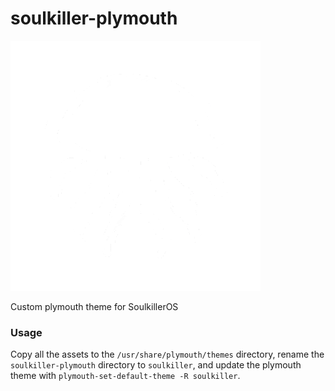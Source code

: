 # soulkiller-plymouth

![Alt text](soulkiller_logo.png)

Custom plymouth theme for SoulkillerOS

### Usage
Copy all the assets to the `/usr/share/plymouth/themes` directory, rename the `soulkiller-plymouth` directory to `soulkiller`, and update the plymouth theme with `plymouth-set-default-theme -R soulkiller`.
